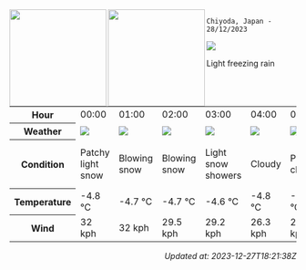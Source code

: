 <div><img align="left" height="170px" src="https://github-readme-stats.vercel.app/api?username=ryota-murakami&show_icons=true&theme=gotham" /><img align="left" height="170px" src="https://github-readme-stats.vercel.app/api/top-langs/?username=ryota-murakami&theme=gotham&layout=compact" /></div>



`Chiyoda, Japan - 28/12/2023`

<img src="https://cdn.weatherapi.com/weather/64x64/day/311.png"/>

Light freezing rain


<table>
    <tr>
        <th>Hour</th>
        <td>00:00</td><td>01:00</td><td>02:00</td><td>03:00</td><td>04:00</td><td>05:00</td><td>06:00</td><td>07:00</td><td>08:00</td><td>09:00</td><td>10:00</td><td>11:00</td><td>12:00</td><td>13:00</td><td>14:00</td><td>15:00</td><td>16:00</td><td>17:00</td><td>18:00</td><td>19:00</td><td>20:00</td><td>21:00</td><td>22:00</td><td>23:00</td>
    </tr>
    <tr>
        <th>Weather</th>
        <td><img src="https://cdn.weatherapi.com/weather/64x64/night/323.png"></img></td><td><img src="https://cdn.weatherapi.com/weather/64x64/night/227.png"></img></td><td><img src="https://cdn.weatherapi.com/weather/64x64/night/227.png"></img></td><td><img src="https://cdn.weatherapi.com/weather/64x64/night/368.png"></img></td><td><img src="https://cdn.weatherapi.com/weather/64x64/night/119.png"></img></td><td><img src="https://cdn.weatherapi.com/weather/64x64/night/116.png"></img></td><td><img src="https://cdn.weatherapi.com/weather/64x64/night/119.png"></img></td><td><img src="https://cdn.weatherapi.com/weather/64x64/night/122.png"></img></td><td><img src="https://cdn.weatherapi.com/weather/64x64/day/311.png"></img></td><td><img src="https://cdn.weatherapi.com/weather/64x64/day/311.png"></img></td><td><img src="https://cdn.weatherapi.com/weather/64x64/day/326.png"></img></td><td><img src="https://cdn.weatherapi.com/weather/64x64/day/332.png"></img></td><td><img src="https://cdn.weatherapi.com/weather/64x64/day/371.png"></img></td><td><img src="https://cdn.weatherapi.com/weather/64x64/day/371.png"></img></td><td><img src="https://cdn.weatherapi.com/weather/64x64/day/368.png"></img></td><td><img src="https://cdn.weatherapi.com/weather/64x64/day/368.png"></img></td><td><img src="https://cdn.weatherapi.com/weather/64x64/night/326.png"></img></td><td><img src="https://cdn.weatherapi.com/weather/64x64/night/311.png"></img></td><td><img src="https://cdn.weatherapi.com/weather/64x64/night/326.png"></img></td><td><img src="https://cdn.weatherapi.com/weather/64x64/night/326.png"></img></td><td><img src="https://cdn.weatherapi.com/weather/64x64/night/326.png"></img></td><td><img src="https://cdn.weatherapi.com/weather/64x64/night/311.png"></img></td><td><img src="https://cdn.weatherapi.com/weather/64x64/night/326.png"></img></td><td><img src="https://cdn.weatherapi.com/weather/64x64/night/332.png"></img></td>
    </tr>
    <tr>
        <th>Condition</th>
        <td width="200px">Patchy light snow</td><td width="200px">Blowing snow</td><td width="200px">Blowing snow</td><td width="200px">Light snow showers</td><td width="200px">Cloudy</td><td width="200px">Partly cloudy</td><td width="200px">Cloudy</td><td width="200px">Overcast</td><td width="200px">Light freezing rain</td><td width="200px">Light freezing rain</td><td width="200px">Light snow</td><td width="200px">Moderate snow</td><td width="200px">Moderate or heavy snow showers</td><td width="200px">Moderate or heavy snow showers</td><td width="200px">Light snow showers</td><td width="200px">Light snow showers</td><td width="200px">Light snow</td><td width="200px">Light freezing rain</td><td width="200px">Light snow</td><td width="200px">Light snow</td><td width="200px">Light snow</td><td width="200px">Light freezing rain</td><td width="200px">Light snow</td><td width="200px">Moderate snow</td>
    </tr>
    <tr>
        <th>Temperature</th>
        <td>-4.8 °C</td><td>-4.7 °C</td><td>-4.7 °C</td><td>-4.6 °C</td><td>-4.8 °C</td><td>-5.2 °C</td><td>-5.7 °C</td><td>-7 °C</td><td>-5.5 °C</td><td>-4.5 °C</td><td>-3 °C</td><td>-2.4 °C</td><td>-1.5 °C</td><td>-1.3 °C</td><td>-0.7 °C</td><td>-1.1 °C</td><td>-1.6 °C</td><td>-1.8 °C</td><td>-2.4 °C</td><td>-2.7 °C</td><td>-3 °C</td><td>-3.5 °C</td><td>-4 °C</td><td>-4 °C</td>
    </tr>
    <tr>
        <th>Wind</th>
        <td>32 kph</td><td>32 kph</td><td>29.5 kph</td><td>29.2 kph</td><td>26.3 kph</td><td>22.3 kph</td><td>16.9 kph</td><td>11.5 kph</td><td>7.2 kph</td><td>5.4 kph</td><td>8.3 kph</td><td>12.2 kph</td><td>16.2 kph</td><td>20.2 kph</td><td>22.3 kph</td><td>23 kph</td><td>21.6 kph</td><td>19.8 kph</td><td>17.6 kph</td><td>15.5 kph</td><td>13.3 kph</td><td>11.2 kph</td><td>10.8 kph</td><td>12.2 kph</td>
    </tr>
</table>


<div align="right">

*Updated at: 2023-12-27T18:21:38Z*

</div>

